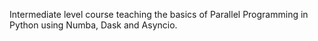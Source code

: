 Intermediate level course teaching the basics of Parallel Programming in Python using Numba, Dask and Asyncio.
